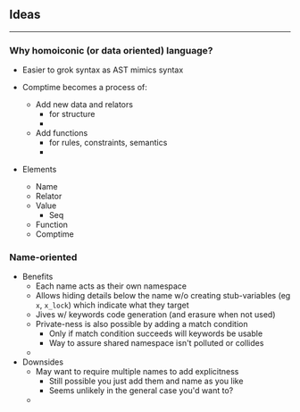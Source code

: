 

## Ideas
------------------------------------------------------------------------------------------------------------

### Why homoiconic (or data oriented) language?
* Easier to grok syntax as AST mimics syntax
* Comptime becomes a process of:
  * Add new data and relators
    * for structure
    * 
  * Add functions 
    * for rules, constraints, semantics
    * 

* Elements
  * Name
  * Relator
  * Value
    * Seq
  * Function
  * Comptime
 
### Name-oriented
* Benefits
  * Each name acts as their own namespace
  * Allows hiding details below the name w/o creating stub-variables (eg `x`, `x_lock`) which indicate what they target
  * Jives w/ keywords code generation (and erasure when not used)
  * Private-ness is also possible by adding a match condition
    * Only if match condition succeeds will keywords be usable
    * Way to assure shared namespace isn't polluted or collides
  * 
* Downsides
  * May want to require multiple names to add explicitness
    * Still possible you just add them and name as you like
    * Seems unlikely in the general case you'd want to?
  * 
